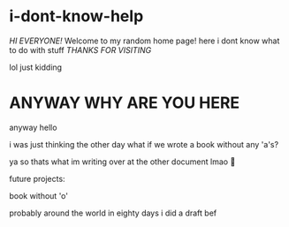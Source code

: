 # i-dont-know-help

_HI EVERYONE!_
Welcome to my random home page!
here i dont know what to do with stuff
*THANKS FOR VISITING*

lol just kidding

# ANYWAY WHY ARE YOU HERE

anyway hello

i was just thinking the other day what if we wrote a book without any 'a's?

ya so thats what im writing over at the other document lmao :rofl:

future projects:

book without 'o'

probably around the world in eighty days i did a draft bef
